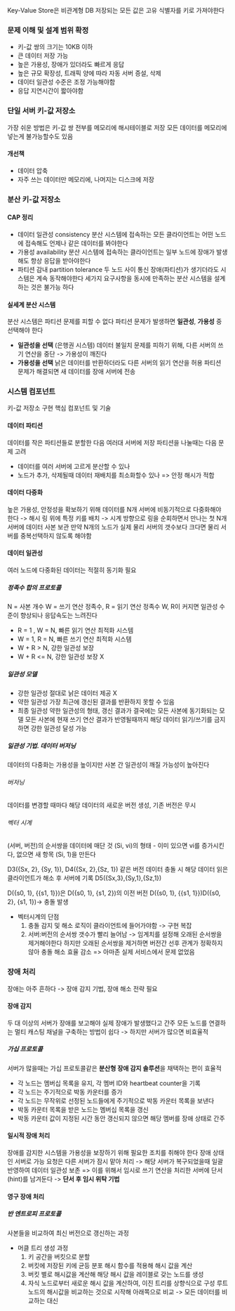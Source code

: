 Key-Value Store은 비관계형 DB
저장되는 모든 값은 고유 식별자를 키로 가져야한다
### 문제 이해 및 설계 범위 확정
- 키-값 쌍의 크기는 10KB 이하
- 큰 데이터 저장 가능
- 높은 가용성, 장애가 있더라도 빠르게 응답
- 높은 규모 확장성, 트래픽 양에 따라 자동 서버 증설, 삭제
- 데이터 일관성 수준은 조정 가능해야함
- 응답 지연시간이 짧아야함
### 단일 서버 키-값 저장소
가장 쉬운 방법은 키-값 쌍 전부를 메모리에 해시테이블로 저장
모든 데이터를 메모리에 넣는게 불가능할수도 있음
#### 개선책
- 데이터 압축
- 자주 쓰는 데이터만 메모리에, 나머지는 디스크에 저장
### 분산 키-값 저장소
#### CAP 정리
- 데이터 일관성 consistency
  분산 시스템에 접속하는 모든 클라이언트는 어떤 노드에 접속해도 언제나 같은 데이터를 봐야한다
- 가용성 availability
  분산 시스템에 접속하는 클라이언트는 일부 노드에 장애가 발생해도 항상 응답을 받아야한다
- 파티션 감내 partition tolerance
  두 노드 사이 통신 장애(파티션)가 생기더라도 시스템은 계속 동작해야한다
세가지 요구사항을 동시에 만족하는 분산 시스템을 설계하는 것은 불가능 하다
#### 실세계 분산 시스템
분산 시스템은 파티션 문제를 피할 수 없다
파티션 문제가 발생하면 **일관성**, **가용성** 중 선택해야 한다
- **일관성을 선택** (은행권 시스템)
  데이터 불일치 문제를 피하기 위해, 다른 서버의 쓰기 연산을 중단
  -> 가용성이 깨진다
- **가용성을 선택**
  낡은 데이터를 반환하더라도 다른 서버의 읽기 연산을 허용
  파티션 문제가 해결되면 새 데이터를 장애 서버에 전송
### 시스템 컴포넌트
키-값 저장소 구현 핵심 컴포넌트 및 기술
#### 데이터 파티션
데이터를 작은 파티션들로 분할한 다음 여러대 서버에 저장
파티션을 나눌때는 다음 문제 고려
- 데이터를 여러 서버에 고르게 분산할 수 있나
- 노드가 추가, 삭제될때 데이터 재배치를 최소화할수 있나
=> 안정 해시가 적합
#### 데이터 다중화
높은 가용성, 안정성을 확보하기 위해 데이터를 N개 서버에 비동기적으로 다중화해야 한다
-> 해시 링 위에 특정 키를 배치
-> 시계 방향으로 링을 순회하면서 만나는 첫 N개 서버에 데이터 사본 보관
만약 N개의 노드가 실제 물리 서버의 갯수보다 크다면 물리 서버를 중복선택하지 않도록 해야함
#### 데이터 일관성
여러 노드에 다중화된 데이터는 적절히 동기화 필요
##### 정족수 합의 프로토콜
N = 사본 개수
W = 쓰기 연산 정족수, R = 읽기 연산 정족수
W, R이 커지면 일관성 수준이 향상되나 응답속도는 느려진다
- R = 1 , W = N, 빠른 읽기 연산 최적화 시스템
- W = 1, R = N, 빠른 쓰기 연산 최적화 시스템
- W + R > N, 강한 일관성 보장
- W + R <= N, 강한 일관성 보장 X
##### 일관성 모델
- 강한 일관성
  절대로 낡은 데이터 제공 X
- 약한 일관성
  가장 최근에 갱신된 결과를 반환하지 못할 수 있음
- 최종 일관성
  약한 일관성의 형태, 갱신 결과가 결국에는 모든 사본에 동기화되는 모델
모든 사본에 현재 쓰기 연산 결과가 반영될때까지 해당 데이터 읽기/쓰기를 금지하면 강한 일관성 달성 가능
##### 일관성 기법. 데이터 버저닝
데이터의 다중화는 가용성을 높이지만 사본 간 일관성이 깨질 가능성이 높아진다
###### 버저닝 
데이터를 변경할 때마다 해당 데이터의 새로운 버전 생성, 기존 버전은 무시
###### 벡터 시계
(서버, 버전)의 순서쌍을 데이터에 매단 것
(Si, vi)의 형태 - 이미 있으면 vi를 증가시킨다, 없으면 새 항목 (Si, 1)을 만든다

D3({Sx, 2}, {Sy, 1}), D4({Sx, 2},{Sz, 1}) 같은 버전 데이터 충돌 시
해당 데이터 읽은 클라이언트가 해소 후 서버에 기록 D5({Sx,3},{Sy,1},{Sz,1})

D({s0, 1}, {{s1, 1}})은 D({s0, 1}, {s1, 2})의 이전 버전
D({s0, 1}, {{s1, 1}})D({s0, 2}, {s1, 1})-> 충돌 발생
- 벡터시계의 단점
  1. 충돌 감지 및 해소 로직이 클라이언트에 들어가야함 -> 구현 복잡
  2. 서버:버전의 순서쌍 갯수가 빨리 늘어남 -> 임계치를 설정해 오래된 순서쌍을 제거해야한다
     하지만 오래된 순서쌍을 제거하면 버전간 선후 관계가 정확하지 않아 충돌 해소 효율 감소
     => 아마존 실제 서비스에서 문제 없었음
### 장애 처리
장애는 아주 흔하다 -> 장애 감지 기법, 장애 해소 전략 필요
#### 장애 감지
두 대 이상의 서버가 장애를 보고해야 실제 장애가 발생했다고 간주
모든 노드를 연결하는 멀티 캐스팅 채널을 구축하는 방법이 쉽다 -> 하지만 서버가 많으면 비효율적
##### 가십 프로토콜
서버가 많을때는 가십 프로토콜같은 **분산형 장애 감지 솔루션**을 채택하는 편이 효율적
- 각 노드는 멤버십 목록을 유지, 각 멤버 ID와 heartbeat counter을 기록
- 각 노드는 주기적으로 박동 카운터를 증가
- 각 노드는 무작위로 선정된 노드들에게 주기적으로 박동 카운터 목록을 보낸다
- 박동 카운터 목록을 받은 노드는 멤버십 목록을 갱신
- 박동 카운터 값이 지정된 시간 동안 갱신되지 않으면 해당 멤버를 장애 상태로 간주
#### 일시적 장애 처리
장애를 감지한 시스템을 가용성을 보장하기 위해 필요한 조치를 취해야 한다
장애 상태인 서버로 가능 요청은 다른 서버가 잠시 맡아 처리
-> 해당 서버가 복구되었을때 일괄 반영하여 데이터 일관성 보존
=> 이를 위해서 임시로 쓰기 연산을 처리한 서버에 단서(hint)를 남겨둔다
-> **단서 후 임시 위탁 기법**
#### 영구 장애 처리
##### 반 엔트로피 프로토콜
사본들을 비교하여 최신 버전으로 갱신하는 과정
- 머클 트리 생성 과정
  1. 키 공간을 버킷으로 분할
  2. 버킷에 저장된 키에 균등 분포 해시 함수를 적용해 해시 값을 계산
  3. 버킷 별로 해시값을 계산해 해당 해시 값을 레이블로 갖는 노드를 생성
  4. 자식 노드로부터 새로운 해시 값을 계산하여, 이진 트리를 상향식으로 구성
루트 노드의 해시값을 비교하는 것으로 시작해 아래쪽으로 비교
-> 모든 데이터를 비교하는 대신